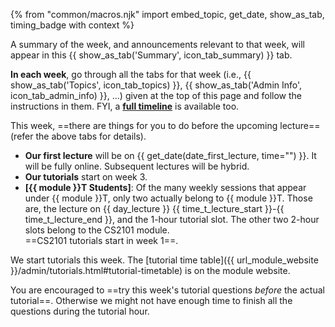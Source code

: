 {% from "common/macros.njk" import embed_topic, get_date, show_as_tab, timing_badge with context %}

<!-- ------------------------------------------------------------------------------------------------------ -->
<div id="about-summary-tab">

<box type="info" dismissible>

A summary of the week, and announcements relevant to that week, will appear in this <span class="text-primary">{{ show_as_tab('Summary', icon_tab_summary) }}</span> tab.

**In each week**, go through all the tabs for that week (i.e., <span class="text-primary">{{ show_as_tab('Topics', icon_tab_topics) }}</span>, <span class="text-primary">{{ show_as_tab('Admin Info', icon_tab_admin_info) }}</span>, ...) given at the top of this page and follow the instructions in them. FYI, a **[full timeline](../schedule/timeline.html)** is available too.

This week, ==there are things for you to do before the upcoming lecture== (refer the above tabs for details).

</box>
</div>
<!-- ------------------------------------------------------------------------------------------------------ -->
<div id="semester-start">

<box type="tip">

* **Our first lecture** will be on {{ get_date(date_first_lecture, time="") }}. It will be fully online. Subsequent lectures will be hybrid.
* **Our tutorials** start on week 3.
* **[{{ module }}T Students]**: Of the many weekly sessions that appear under {{ module }}T, only two actually belong to {{ module }}T. Those are, the lecture on {{ day_lecture }} {{ time_t_lecture_start }}-{{ time_t_lecture_end }}, and the 1-hour tutorial slot. The other two 2-hour slots belong to the CS2101 module.<br>
  ==CS2101 tutorials start in week 1==.
</box><p/>
</div>
<!-- ------------------------------------------------------------------------------------------------------ -->
<div id="tutorial-start">

<box type="warning" dismissible>

We start tutorials this week. The [tutorial time table]({{ url_module_website }}/admin/tutorials.html#tutorial-timetable) is on the module website.
</box>
</div>
<!-- ------------------------------------------------------------------------------------------------------ -->
<div id="try-tutorial-task-before">

<box type="info">

You are encouraged to ==try this week's tutorial questions _before_ the actual tutorial==. Otherwise we might not have enough time to finish all the questions during the tutorial hour.
</box>
</div>
<!-- ------------------------------------------------------------------------------------------------------ -->
